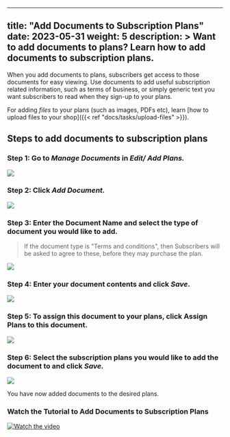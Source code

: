 
---
title: "Add Documents to Subscription Plans"
date: 2023-05-31
weight: 5
description: >
 Want to add documents to plans? Learn how to add documents to subscription plans.
---

  When you add documents to plans, subscribers get access to those documents for easy
  viewing. Use documents to add useful subscription related information, such as terms of   business, or simply generic text you want subscribers to read when they sign-up to
  your plans.

  For adding *files* to your plans (such as images, PDFs etc), learn [how to upload files to your shop]({{< ref "docs/tasks/upload-files" >}}).



## Steps to add documents to subscription plans

### Step 1: Go to *Manage Documents* in *Edit/ Add Plans.*

![](https://subscribie.co.uk/blog/content/images/2023/05/image.png)

### Step 2: Click *Add Document.*

![](https://subscribie.co.uk/blog/content/images/2023/05/image-1.png)

### Step 3: Enter the Document Name and select the type of document you would like to add.
> If the document type is "Terms and conditions", then Subscribers will be asked to agree to these, before they may purchase the plan.

![](https://subscribie.co.uk/blog/content/images/2023/05/image-2.png)

### Step 4: Enter your document contents and click *Save*.

![](https://subscribie.co.uk/blog/content/images/2023/05/image-3.png)

### Step 5: To assign this document to your plans, click Assign Plans to this document.

![](https://subscribie.co.uk/blog/content/images/2023/05/image-4.png)

### Step 6: Select the subscription plans you would like to add the document to and click *Save.*

![](https://subscribie.co.uk/blog/content/images/2023/05/image-5.png)

You have now added documents to the desired plans.

### Watch the Tutorial to Add Documents to Subscription Plans

[![Watch the video](https://i.ytimg.com/an_webp/e_GADgZYUqQ/mqdefault_6s.webp?du=3000&sqp=CKyQgKQG&rs=AOn4CLDpgGDQLkJ0g7y82ZP34H61iC7Auw)](https://www.youtube.com/watch?v=e_GADgZYUqQ)